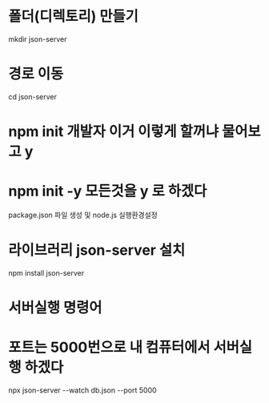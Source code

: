 # 폴더(디렉토리) 만들기
mkdir json-server 
# 경로 이동
cd json-server

# npm init 개발자 이거 이렇게 할꺼냐 물어보고 y
# npm init -y 모든것을 y 로 하겠다
package.json 파일 생성 및 node.js 실행환경설정

# 라이브러리 json-server 설치
npm install json-server 

# 서버실행 명령어
# 포트는 5000번으로 내 컴퓨터에서 서버실행 하겠다
npx json-server --watch db.json --port 5000
